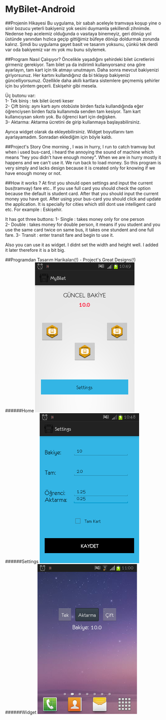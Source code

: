# MyBilet-Android

##Projenin Hikayesi
Bu uygulama, bir sabah aceleyle tramvaya koşup yine o sinir bozucu yeterli bakiyeniz yok sesini duymamla şekillendi zihnimde. Nedense hep acelemiz olduğunda o vasıtaya binemeyiz, geri dönüp yol üstünde yanından hızlıca geçip gittiğimiz büfeye dönüp doldurmak zorunda kalırız. Şimdi bu uygulama gayet basit ve tasarım yoksunu, çünkü tek derdi var oda bakiyemiz var mı yok mu bunu söylemek. 

##Program Nasıl Çalışıyor?
Öncelikle yaşadığını şehirdeki bilet ücretlerini girmeniz gerekiyor. Tam bilet ya da indirimli kullanıyorsanız ona göre ayarlayın, tam kart için tik atmayı unutmayın. Daha sonra mevcut bakiyenizi giriyorsunuz. Her kartını kullandığınız da bi tıklayıp bakiyenizi güncelliyorsunuz. Özellikle daha akıllı kartlara sistemlere geçmemiş şehirler için bu yöntem geçerli. Eskişehir gibi mesela.

Üç butonu var:  
1- Tek biniş : tek bilet ücreti keser  
2- Çift biniş: aynı kartı aynı otobüste birden fazla kullandığında eğer öğrenciysen birden fazla kullanımda senden tam kesiyor. Tam kart kullanıcıysan sıkıntı yok. Bu öğrenci kart için değişken.  
3- Aktarma: Aktarma ücretini de girip kullanmaya başlayabilirsiniz.  

Ayrıca widget olarak da ekleyebilirsiniz. Widget boyutlarını tam ayarlayamadım. Sonradan eklediğim için böyle kaldı.

##Project's Story
One morning , I was in hurry, I run to catch tramvay but when i used bus-card, i heard the annoying the sound of machine which means "hey you didn't have enough money". When we are in hurry mostly it happens and we can't use it. We run back to load money. So this program is very simply and lacks design because it is created only for knowing if we have enough money or not.

##How it works ?
At first you should open settings and input the current bus(tramvay) fare etc.. If you use full card you should check the option because the default is student card. After that you should input the current money you have got. After using your bus-card you should click and update the application. It is specially for cities which still dont use intelligent card etc. For example : Eskişehir.

It has got three buttons: 
1- Single : takes money only for one person  
2- Double : takes money for double person, it means if you student and you use the same card twice on same bus, it takes one stundent and one full fare.
3- Transit : enter transit fare and begin to use it.

Also you can use it as widget. I didnt set the width and height well. I added it later therefore it is a bit big.

##Programdan Tasarım Harikaları(!) - Project's Great Designs(!)
######Home
![alt tag](https://github.com/teaddict/MyBilet-Android/blob/master/home.png)
######Settings
![alt tag](https://github.com/teaddict/MyBilet-Android/blob/master/settings.png)
######Widget
![alt tag](https://github.com/teaddict/MyBilet-Android/blob/master/widget.png)
